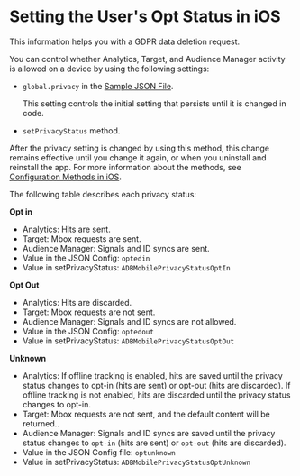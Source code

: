 # Setting the User's Opt Status in iOS

This information helps you with a GDPR data deletion request.

You can control whether Analytics, Target, and Audience Manager activity is allowed on a device by using the following settings:

* `global.privacy` in the [Sample JSON File](https://github.com/jiabingeng/sdk-v5-docs/tree/8509ef7d0edcdccfdae5a521cb1fe94693581dba/sdk-core/sdk-core/sample-json-file.md).

  This setting controls the initial setting that persists until it is changed in code.

* `setPrivacyStatus` method.

After the privacy setting is changed by using this method, this change remains effective until you change it again, or when you uninstall and reinstall the app. For more information about the methods, see [Configuration Methods in iOS](https://github.com/jiabingeng/sdk-v5-docs/tree/8509ef7d0edcdccfdae5a521cb1fe94693581dba/sdk-core/sdk-coare/configuration-methods-in-ios/README.md).

The following table describes each privacy status:

**Opt in**

* Analytics: Hits are sent.
* Target: Mbox requests are sent.
* Audience Manager: Signals and ID syncs are sent.
* Value in the JSON Config: `optedin`
* Value in setPrivacyStatus: `ADBMobilePrivacyStatusOptIn`

**Opt Out**

* Analytics: Hits are discarded.
* Target: Mbox requests are not sent.
* Audience Manager: Signals and ID syncs are not allowed.
* Value in the JSON Config: `optedout`
* Value in setPrivacyStatus: `ADBMobilePrivacyStatusOptOut`

**Unknown**

* Analytics: If offline tracking is enabled, hits are saved until the privacy status changes to opt-in \(hits are sent\) or opt-out \(hits are discarded\).  If offline tracking is not enabled, hits are discarded until the privacy status changes to opt-in.
* Target: Mbox requests are not sent, and the default content will be returned..
* Audience Manager: Signals and ID syncs are saved until the privacy status changes to `opt-in` \(hits are sent\) or `opt-out` \(hits are discarded\).
* Value in the JSON Config file: `optunknown`
* Value in setPrivacyStatus: `ADBMobilePrivacyStatusOptUnknown`